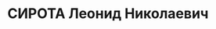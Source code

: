 ---
title: СИРОТА Леонид Николаевич
description: "Род. в 1887, Запорожье, украинец, обр.: среднее, искл. из ВКП(б) в 1937\
  \ г. Проживал: Москва, Даев пер., д. 29, кв. 6. Зав. отделом племенных совхозов\
  \ в Наркомате земледелия СССР. \n  Арестован 30.04.1937. Обв. в вредительстве и\
  \ участии в антисоветской организации в Наркомземе. Приговор: ВК ВС СССР, 25.11.1937\
  \ – ВМН. Расстрелян 26.11.1937, г.Москва. \n  Реабилитирован ВК ВС СССР 15.12.1956"
---